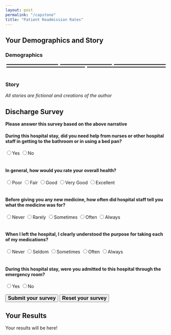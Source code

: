 ```yaml
---
layout: post
permalink: "/capstone"
title: "Patient Readmission Rates"
---
```


<style>
  .flex-container {
  	display: flex;
  	flex-wrap: wrap;
  }

	.flex-item {
		flex: 30%;
		border: 1.5px solid black;
		margin: 3px;
		padding-left: 3px;
	}

	@media (max-width: 600px) {
		.flex-item {
			flex: 100%;
		}
	}
</style>

## Your Demographics and Story
### Demographics

<div class="flex-container">
  <div class="flex-item" id="age"></div>
  <div class="flex-item" id="gender"></div>
  <div class="flex-item" id="insurance"></div>
  <div class="flex-item" id="race"></div>
  <div class="flex-item" id="ethnicity"></div>
</div>
<br>

### Story

<p><em>All stories are fictional and creations of the author</em></p>
<div id="storyDiv"></div>

## Discharge Survey

<b>Please answer this survey based on the above narrative</b>

<form name="discharge" id="discharge" onsubmit="calculateReadmit();return false">
	<h4>During this hospital stay, did you need help from nurses or other hospital staff in getting to the bathroom or in using a bed pan?</h4>
	<label><input type="radio" name="cms_12" value="0" required />Yes</label>
	<label><input type="radio" name="cms_12" value="1">No</label>
	<br>
	<br>
	<h4>In general, how would you rate your overall health?</h4>
	<label><input type="radio" name="cms_25" value="1" required />Poor</label>
	<label><input type="radio" name="cms_25" value="2">Fair</label>
	<label><input type="radio" name="cms_25" value="3">Good</label>
	<label><input type="radio" name="cms_25" value="4">Very Good</label>
	<label><input type="radio" name="cms_25" value="5">Excellent</label>
	<br>
	<br>
	<h4>Before giving you any new medicine, how often did hospital staff tell you what the medicine was for?</h4>
	<label><input type="radio" name="cms_33" value="1" required />Never</label>
	<label><input type="radio" name="cms_33" value="2">Rarely</label>
	<label><input type="radio" name="cms_33" value="3">Sometimes</label>
	<label><input type="radio" name="cms_33" value="4">Often</label>
	<label><input type="radio" name="cms_33" value="5">Always</label>
	<br>
	<br>
	<h4>When I left the hospital, I clearly understood the purpose for taking each of my medications?</h4>
	<label><input type="radio" name="cms_40" value="0" required />Never</label>
	<label><input type="radio" name="cms_40" value="1">Seldom</label>
	<label><input type="radio" name="cms_40" value="2">Sometimes</label>
	<label><input type="radio" name="cms_40" value="3">Often</label>
	<label><input type="radio" name="cms_40" value="4">Always</label>
	<br>
	<br>
	<h4>During this hospital stay, were you admitted to this hospital through the emergency room?</h4>
	<label><input type="radio" name="cms_41" value="1" required />Yes</label>
	<label><input type="radio" name="cms_41" value="0">No</label>
	<br>
	<br>
	<button type="submit" id="submit" style="font-size: 16px;"><b>Submit your survey</b></button>
	<button type="reset" id="reset" style="font-size: 16px;" onclick="resetReadmit()"><b>Reset your survey</b></button>
</form>


## Your Results

<div id="results">Your results will be here!</div>

<script>
	const genderArray = [
		"Male", 
		"Female"
	]
	var gender = genderArray[Math.floor(Math.random()*genderArray.length)]
	const raceArray = [
		"American Indian/Alaskan Native",
		"Asian",
		"Black",
		"Hawaiian/Pacific Islander",
		"Unknown",
		"White",
	]
	var race = raceArray[Math.floor(Math.random()*raceArray.length)]
	const ethnicityArray = [
		"Hispanic/Latino",
		"Not Hispanic/Latino",
		"Other",
		"Not Reported"
	]
	var ethnicity = ethnicityArray[Math.floor(Math.random()*ethnicityArray.length)]
	const insuranceArray = [
		"None",
		"Blue Cross",
		"Commercial",
		"Health Maintenance Org",
		"Medicaid/Welfare",
		"Medicare Part A"
	]
	var insurance = insuranceArray[Math.floor(Math.random()*insuranceArray.length)]
	// Minimum age for a survey is 18 and maximum is 110 (92+18)
	var age = Math.floor(Math.random() * 92) + 18

	var boldOpen = "<b style=color:Gray;>"
	var boldClose = "</b><br>"

	document.getElementById("gender").innerHTML = boldOpen + "Gender:" + boldClose + gender
	document.getElementById("race").innerHTML = boldOpen + "Race:" + boldClose + race
	document.getElementById("ethnicity").innerHTML = boldOpen + "Ethnicity:" + boldClose + ethnicity
	document.getElementById("age").innerHTML = boldOpen + "Age:" + boldClose + age
	document.getElementById("insurance").innerHTML = boldOpen + "Insurance:" + boldClose + insurance

	function logit2prob(logit) {
		let odds = Math.exp(logit)
		let prob = odds / (1 + odds) * 100
		prob = Math.round(prob)
		return prob
	}

	function calculateReadmit() {
    let cms_12 = Number(document.getElementById("discharge").elements["cms_12"].value)
    let cms_25 = Number(document.getElementById("discharge").elements["cms_25"].value)
    let cms_33 = Number(document.getElementById("discharge").elements["cms_33"].value)
    //var cms_40 = Number(document.getElementById("discharge").elements["cms_40"].value)
    let cms_41 = Number(document.getElementById("discharge").elements["cms_41"].value)

    let readmit = -.5541
    readmit += -.6482 * cms_12
    readmit += -.3596 * cms_25
    readmit += -.2465 * cms_33
    readmit += .7170 * cms_41
		document.getElementById("results").innerHTML = "You have a " + logit2prob(readmit) + "% chance of being readmitted"
	}

	function resetReadmit() {
		document.getElementById("results").innerHTML = "Your results will be here!"
	}

	window.onload = function() {
		const stories = [
		// This story by Gus Lipkin
		"&emsp;It's a beautiful Wednesday in November and the Seminoles have just beaten the Gators at the Sunshine Showdown only four days prior. You've already had a great week, but a freak snowstorm has lightly dusted Tallahassee and there is just enough snow for sledding. Feeling a zest for life you haven't in a long time due to a rather debilitating stroke a few years earlier, you take some friends and your makeshift sled (a trashcan lid) to Coombs Drive which has a rather large elevation change from top to bottom of about 50 feet. After a full day of sledding, you decide to take one more run to the bottom. Just when you begin to slow down, a car pulls out in front of you from Brown Street and sends you flying into the trees on the far side of the intersection.<br>&emsp;The rest of the day and, admittedly, much of the next is a bit of a blur. Your friends tell you that when you crashed, they were about to call 911, but realized that you had been sledding right behind Tallahassee Memorial Hospital. They scooped you up and brought you to the Emergency Room in just a few minutes, running through some backyards to do so.<br>&emsp;When you come to, a very helpful nurse tells you that it's now Thursday and you've been transferred to the Clinical Decision Unit before handing you a cocktail of pills and a cup of water. You recognize some ibuprofen in there, but that's about it. When you ask him what's in the cup, he says a bunch of words you don't recognize, glances at his watch, then leaves in a hurry. A short while later, you realize you have to pee and wonder how long it's been since you used the bathroom. A different nurse comes after you press the call button and quickly runs to get a jug when you say you have to pee. What follows is a very uncomfortable five minutes where you try and pee in the jug while lying down with a nurse checking on you 30 every seconds asking if you need help.<br>&emsp;After a few more rather uneventful hours, someone comes in to let you know that they'll be discharging you any minute now and you should call someone to come get you. They give you a prescription for some painkillers and tell you to take it easy for a while because you have a concussion. They also advise you to make a follow-up appointment with your primary care physician.",
		// This story by Hailey Skoglund
		"&emsp;I’ve always loved weddings and this one was no exception. A close, and perpetually single, family friend was finally getting married. Feeling fit as a fiddle, I was getting my boogie on on the dance floor until I started to feel some chest pain and discomfort. Feeling weak, lightheaded, and short of breath after the dance, I brushed it off as exhaustion from the excitement of the day and decided to rest for a bit in the rooms outside the venue where we spent the morning getting ready for the big day. However, my pain worsened, so I called for help. The next thing I know, I am in an ambulance on my way to the ER for a heart attack. When we arrived, I was rushed into the ER.<br>&emsp;I can vaguely remember my close family and friends from the wedding trailing behind me. Luckily, the hospital staff acted quickly to save my life. They told me that they were giving me a clot-dissolving drug of some sort and pumped it into my veins. The doctors informed me and my family of the risks of performing an angioplasty and recommended that I was prepared for surgery immediately after my heart attack. I don’t remember much after that, besides the recovery. The days following my surgery were painful, I could hardly even move. Needing help with everything from sitting up to even using the restroom was so unlike me since I’m usually very healthy and otherwise independent. Luckily, the nurses and hospital staff did everything they could to make my recovery go as smoothly as possible. When I was finally ready to go home, my doctor met with me one last time to go over my new medications in detail. I would have never imagined that anything could ever make me less excited about weddings, but here I am."
		]
		var story = stories[Math.floor(Math.random()*stories.length)]
		document.getElementById("storyDiv").innerHTML = story
	}
</script>